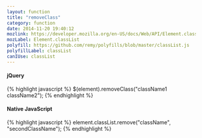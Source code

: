 ```yaml
---
layout: function
title: "removeClass"
category: function
date: 2014-11-20 19:40:12
mozlink: https://developer.mozilla.org/en-US/docs/Web/API/Element.classList
mozLabel: Element.classList
polyfill: https://github.com/remy/polyfills/blob/master/classList.js
polyfillLabel: classList
canIUse: classList
---
```


#### jQuery
{% highlight javascript %}
$(element).removeClass("className1 className2");
{% endhighlight %}

#### Native JavaScript
{% highlight javascript %}
element.classList.remove("className", "secondClassName");
{% endhighlight %}
